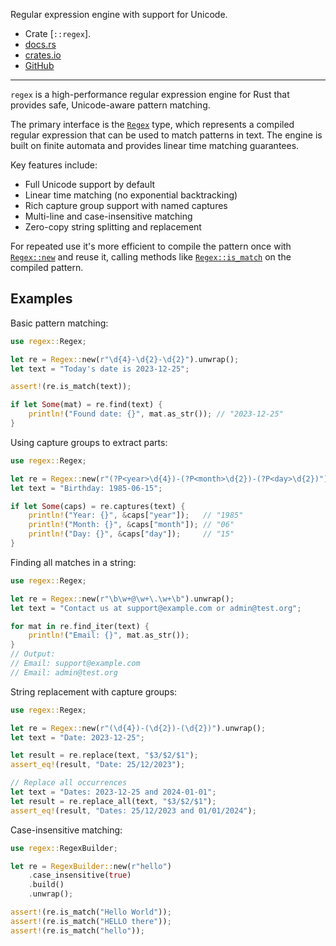 Regular expression engine with support for Unicode.

- Crate [`::regex`].
- [docs.rs](https://docs.rs/regex)
- [crates.io](https://crates.io/crates/regex)
- [GitHub](https://github.com/rust-lang/regex)

---

`regex` is a high-performance regular expression engine for Rust
that provides safe, Unicode-aware pattern matching.

The primary interface is the [`Regex`] type,
which represents a compiled regular expression
that can be used to match patterns in text.
The engine is built on finite automata
and provides linear time matching guarantees.

Key features include:
- Full Unicode support by default
- Linear time matching (no exponential backtracking)
- Rich capture group support with named captures
- Multi-line and case-insensitive matching
- Zero-copy string splitting and replacement

For repeated use it's more efficient to compile
the pattern once with [`Regex::new`] and reuse it,
calling methods like [`Regex::is_match`] on the compiled pattern.

## Examples

Basic pattern matching:

```rust
use regex::Regex;

let re = Regex::new(r"\d{4}-\d{2}-\d{2}").unwrap();
let text = "Today's date is 2023-12-25";

assert!(re.is_match(text));

if let Some(mat) = re.find(text) {
    println!("Found date: {}", mat.as_str()); // "2023-12-25"
}
```

Using capture groups to extract parts:

```rust
use regex::Regex;

let re = Regex::new(r"(?P<year>\d{4})-(?P<month>\d{2})-(?P<day>\d{2})").unwrap();
let text = "Birthday: 1985-06-15";

if let Some(caps) = re.captures(text) {
    println!("Year: {}", &caps["year"]);   // "1985"
    println!("Month: {}", &caps["month"]); // "06"
    println!("Day: {}", &caps["day"]);     // "15"
}
```

Finding all matches in a string:

```rust
use regex::Regex;

let re = Regex::new(r"\b\w+@\w+\.\w+\b").unwrap();
let text = "Contact us at support@example.com or admin@test.org";

for mat in re.find_iter(text) {
    println!("Email: {}", mat.as_str());
}
// Output:
// Email: support@example.com
// Email: admin@test.org
```

String replacement with capture groups:

```rust
use regex::Regex;

let re = Regex::new(r"(\d{4})-(\d{2})-(\d{2})").unwrap();
let text = "Date: 2023-12-25";

let result = re.replace(text, "$3/$2/$1");
assert_eq!(result, "Date: 25/12/2023");

// Replace all occurrences
let text = "Dates: 2023-12-25 and 2024-01-01";
let result = re.replace_all(text, "$3/$2/$1");
assert_eq!(result, "Dates: 25/12/2023 and 01/01/2024");
```

Case-insensitive matching:

```rust
use regex::RegexBuilder;

let re = RegexBuilder::new(r"hello")
    .case_insensitive(true)
    .build()
    .unwrap();

assert!(re.is_match("Hello World"));
assert!(re.is_match("HELLO there"));
assert!(re.is_match("hello"));
```

[`Regex`]: crate::regex::Regex
[`Regex::new`]: crate::regex::Regex::new
[`Regex::is_match`]: crate::regex::Regex::is_match